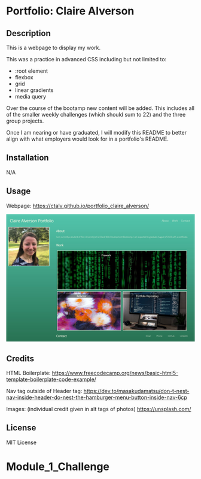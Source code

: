 # Portfolio: Claire Alverson

## Description

This is a webpage to display my work. 

This was a practice in advanced CSS including but not limited to:
- :root element
- flexbox
- grid
- linear gradients
- media query

Over the course of the bootamp new content will be added. This includes all of the smaller weekly challenges (which should sum to 22) and the three group projects.

Once I am nearing or have graduated, I will modify this README to better align with what employers would look for in a portfolio's README.

## Installation

N/A

## Usage

Webpage: https://ctalv.github.io/portfolio_claire_alverson/

![Portfolio Screenshot](assets/images/screenshot.jpeg)

## Credits

HTML Boilerplate: https://www.freecodecamp.org/news/basic-html5-template-boilerplate-code-example/

Nav tag outside of Header tag: https://dev.to/masakudamatsu/don-t-nest-nav-inside-header-do-nest-the-hamburger-menu-button-inside-nav-6cp 

Images: (individual credit given in alt tags of photos) https://unsplash.com/ 

## License

MIT License

# Module_1_Challenge

